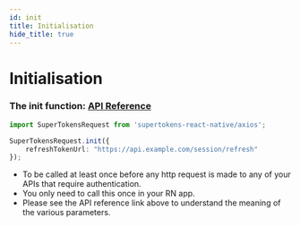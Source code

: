 ```yaml
---
id: init
title: Initialisation
hide_title: true
---
```


# Initialisation

### The init function: [API Reference](../api-reference/axios#init-refreshtokenurl-sessionexpiredstatuscode-refreshapicustomheaders)

```ts
import SuperTokensRequest from 'supertokens-react-native/axios';

SuperTokensRequest.init({
    refreshTokenUrl: "https://api.example.com/session/refresh"
});
```

- To be called at least once before any http request is made to any of your APIs that require authentication.
- You only need to call this once in your RN app.
- Please see the API reference link above to understand the meaning of the various parameters.